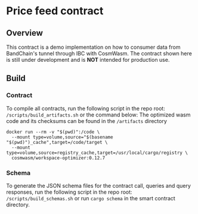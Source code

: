 # Price feed contract

## Overview

This contract is a demo implementation on how to consumer data from BandChain's tunnel through IBC with CosmWasm.
The contract shown here is still under development and is **NOT** intended for production use.

## Build

### Contract

To compile all contracts, run the following script in the repo root: `/scripts/build_artifacts.sh` or the command below:
The optimized wasm code and its checksums can be found in the `/artifacts` directory

```
docker run --rm -v "$(pwd)":/code \
  --mount type=volume,source="$(basename "$(pwd)")_cache",target=/code/target \
  --mount type=volume,source=registry_cache,target=/usr/local/cargo/registry \
  cosmwasm/workspace-optimizer:0.12.7
```

### Schema

To generate the JSON schema files for the contract call, queries and query responses, run the following script in the
repo root: `/scripts/build_schemas.sh` or run `cargo schema` in the smart contract directory.
